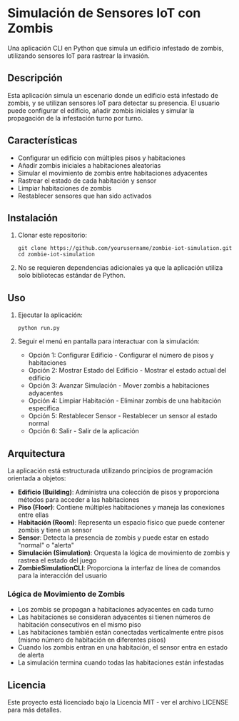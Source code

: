 # Simulación de Sensores IoT con Zombis

Una aplicación CLI en Python que simula un edificio infestado de zombis, utilizando sensores IoT para rastrear la invasión.

## Descripción

Esta aplicación simula un escenario donde un edificio está infestado de zombis, y se utilizan sensores IoT para detectar su presencia. El usuario puede configurar el edificio, añadir zombis iniciales y simular la propagación de la infestación turno por turno.

## Características

- Configurar un edificio con múltiples pisos y habitaciones
- Añadir zombis iniciales a habitaciones aleatorias
- Simular el movimiento de zombis entre habitaciones adyacentes
- Rastrear el estado de cada habitación y sensor
- Limpiar habitaciones de zombis
- Restablecer sensores que han sido activados

## Instalación

1. Clonar este repositorio:
   ```
   git clone https://github.com/yourusername/zombie-iot-simulation.git
   cd zombie-iot-simulation
   ```

2. No se requieren dependencias adicionales ya que la aplicación utiliza solo bibliotecas estándar de Python.

## Uso

1. Ejecutar la aplicación:
   ```
   python run.py
   ```

2. Seguir el menú en pantalla para interactuar con la simulación:
   - Opción 1: Configurar Edificio - Configurar el número de pisos y habitaciones
   - Opción 2: Mostrar Estado del Edificio - Mostrar el estado actual del edificio
   - Opción 3: Avanzar Simulación - Mover zombis a habitaciones adyacentes
   - Opción 4: Limpiar Habitación - Eliminar zombis de una habitación específica
   - Opción 5: Restablecer Sensor - Restablecer un sensor al estado normal
   - Opción 6: Salir - Salir de la aplicación

## Arquitectura

La aplicación está estructurada utilizando principios de programación orientada a objetos:

- **Edificio (Building)**: Administra una colección de pisos y proporciona métodos para acceder a las habitaciones
- **Piso (Floor)**: Contiene múltiples habitaciones y maneja las conexiones entre ellas
- **Habitación (Room)**: Representa un espacio físico que puede contener zombis y tiene un sensor
- **Sensor**: Detecta la presencia de zombis y puede estar en estado "normal" o "alerta"
- **Simulación (Simulation)**: Orquesta la lógica de movimiento de zombis y rastrea el estado del juego
- **ZombieSimulationCLI**: Proporciona la interfaz de línea de comandos para la interacción del usuario

### Lógica de Movimiento de Zombis

- Los zombis se propagan a habitaciones adyacentes en cada turno
- Las habitaciones se consideran adyacentes si tienen números de habitación consecutivos en el mismo piso
- Las habitaciones también están conectadas verticalmente entre pisos (mismo número de habitación en diferentes pisos)
- Cuando los zombis entran en una habitación, el sensor entra en estado de alerta
- La simulación termina cuando todas las habitaciones están infestadas

## Licencia

Este proyecto está licenciado bajo la Licencia MIT - ver el archivo LICENSE para más detalles. 